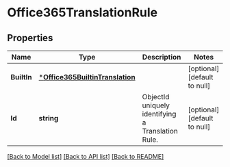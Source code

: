 # Office365TranslationRule

## Properties
Name | Type | Description | Notes
------------ | ------------- | ------------- | -------------
**BuiltIn** | [***Office365BuiltinTranslation**](Office365BuiltinTranslation.md) |  | [optional] [default to null]
**Id** | **string** | ObjectId uniquely identifying a Translation Rule. | [optional] [default to null]

[[Back to Model list]](../README.md#documentation-for-models) [[Back to API list]](../README.md#documentation-for-api-endpoints) [[Back to README]](../README.md)


